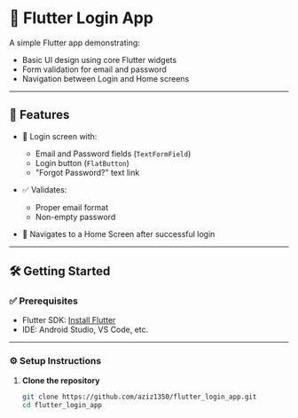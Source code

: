 # 🔐 Flutter Login App

A simple Flutter app demonstrating:
- Basic UI design using core Flutter widgets
- Form validation for email and password
- Navigation between Login and Home screens

---

## 📱 Features

- 🧾 Login screen with:
  - Email and Password fields (`TextFormField`)
  - Login button (`FlatButton`)
  - "Forgot Password?" text link

- ✅ Validates:
  - Proper email format
  - Non-empty password

- 🚀 Navigates to a Home Screen after successful login

---

## 🛠️ Getting Started

### ✅ Prerequisites

- Flutter SDK: [Install Flutter](https://docs.flutter.dev/get-started/install)
- IDE: Android Studio, VS Code, etc.

---

### ⚙️ Setup Instructions

1. **Clone the repository**
   ```bash
   git clone https://github.com/aziz1350/flutter_login_app.git
   cd flutter_login_app
